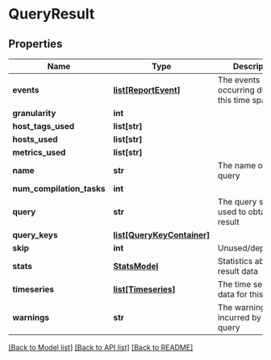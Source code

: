 # QueryResult

## Properties
Name | Type | Description | Notes
------------ | ------------- | ------------- | -------------
**events** | [**list[ReportEvent]**](ReportEvent.md) | The events occurring during this time span | [optional] 
**granularity** | **int** |  | [optional] 
**host_tags_used** | **list[str]** |  | [optional] 
**hosts_used** | **list[str]** |  | [optional] 
**metrics_used** | **list[str]** |  | [optional] 
**name** | **str** | The name of this query | [optional] 
**num_compilation_tasks** | **int** |  | [optional] 
**query** | **str** | The query string used to obtain this result | [optional] 
**query_keys** | [**list[QueryKeyContainer]**](QueryKeyContainer.md) |  | [optional] 
**skip** | **int** | Unused/deprecated | [optional] 
**stats** | [**StatsModel**](StatsModel.md) | Statistics about the result data | [optional] 
**timeseries** | [**list[Timeseries]**](Timeseries.md) | The time series data for this query | [optional] 
**warnings** | **str** | The warnings incurred by this query | [optional] 

[[Back to Model list]](../README.md#documentation-for-models) [[Back to API list]](../README.md#documentation-for-api-endpoints) [[Back to README]](../README.md)


